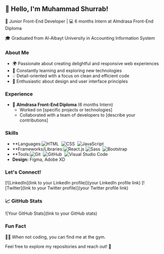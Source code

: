 ## 👋 Hello, I'm Muhammad Shurrab!

🚀 Junior Front-End Developer | 💻 6 months Intern at Almdrasa Front-End Diploma

🎓 Graduated from Al-Albayt University in Accounting Information System

### About Me

- 🌍 Passionate about creating delightful and responsive web experiences
- 🤖 Constantly learning and exploring new technologies
- 💡 Detail-oriented with a focus on clean and efficient code
- 🎨 Enthusiastic about design and user interface principles

### Experience

- 💼 **Almdrasa Front-End Diploma** (6 months Intern)
  - Worked on [specific projects or technologies]
  - Collaborated with a team of developers to [describe your contributions]

### Skills

- **Languages:![HTML](https://img.shields.io/badge/-HTML-05122A?style=flat&logo=HTML5)&nbsp;
![CSS](https://img.shields.io/badge/-CSS-05122A?style=flat&logo=CSS3&logoColor=1572B6)&nbsp;
![JavaScript](https://img.shields.io/badge/-JavaScript-05122A?style=flat&logo=javascript)&nbsp;
- **Frameworks/Libraries:![React.js](https://img.shields.io/badge/-React-05122A?style=flat&logo=react)
  ![Sass](https://img.shields.io/badge/-Sass-05122A?style=flat&logo=sass)&nbsp;
  ![Bootstrap](https://img.shields.io/badge/-Bootstrap-05122A?style=flat&logo=bootstrap&logoColor=563D7C)&nbsp;
- **Tools:![Git](https://img.shields.io/badge/-Git-05122A?style=flat&logo=git)&nbsp;
![GitHub](https://img.shields.io/badge/-GitHub-05122A?style=flat&logo=github)&nbsp;
![Visual Studio Code](https://img.shields.io/badge/-Visual%20Studio%20Code-05122A?style=flat&logo=visual-studio-code&logoColor=007ACC)&nbsp;
- **Design:** Figma, Adobe XD

### Let's Connect!

[![LinkedIn](link to your LinkedIn profile)](your LinkedIn profile link) [![Twitter](link to your Twitter profile)](your Twitter profile link)

### 📈 GitHub Stats

![Your GitHub Stats](link to your GitHub stats)

### Fun Fact

💪💪 When not coding, you can find me at the gym.

Feel free to explore my repositories and reach out! 🚀
